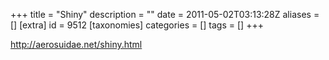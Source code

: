 +++
title = "Shiny"
description = ""
date = 2011-05-02T03:13:28Z
aliases = []
[extra]
id = 9512
[taxonomies]
categories = []
tags = []
+++



http://aerosuidae.net/shiny.html

